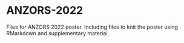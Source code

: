 # ANZORS-2022
 Files for ANZORS 2022 poster. Including files to knit the poster using RMarkdown and supplementary material.
